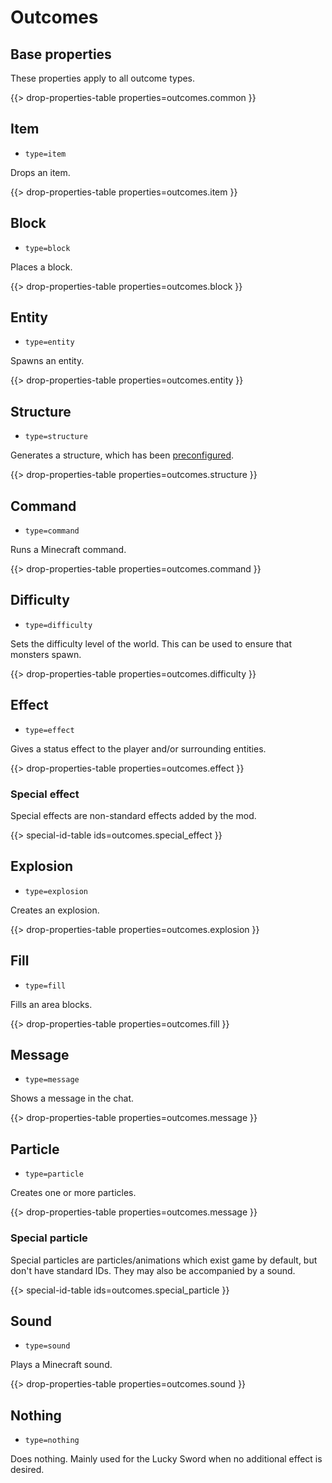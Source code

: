# Outcomes

## Base properties

These properties apply to all outcome types.

{{> drop-properties-table properties=outcomes.common }}

## Item

-   `type=item`

Drops an item.

{{> drop-properties-table properties=outcomes.item }}

## Block

-   `type=block`

Places a block.

{{> drop-properties-table properties=outcomes.block }}

## Entity

-   `type=entity`

Spawns an entity.

{{> drop-properties-table properties=outcomes.entity }}

## Structure

-   `type=structure`

Generates a structure, which has been [preconfigured](configuration-files#structurestxt).

{{> drop-properties-table properties=outcomes.structure }}

## Command

-   `type=command`

Runs a Minecraft command.

{{> drop-properties-table properties=outcomes.command }}

## Difficulty

-   `type=difficulty`

Sets the difficulty level of the world. This can be used to ensure that monsters spawn.

{{> drop-properties-table properties=outcomes.difficulty }}

## Effect

-   `type=effect`

Gives a status effect to the player and/or surrounding entities.

{{> drop-properties-table properties=outcomes.effect }}

### Special effect

Special effects are non-standard effects added by the mod.

{{> special-id-table ids=outcomes.special_effect }}

## Explosion

-   `type=explosion`

Creates an explosion.

{{> drop-properties-table properties=outcomes.explosion }}

## Fill

-   `type=fill`

Fills an area blocks.

{{> drop-properties-table properties=outcomes.fill }}

## Message

-   `type=message`

Shows a message in the chat.

{{> drop-properties-table properties=outcomes.message }}

## Particle

-   `type=particle`

Creates one or more particles.

{{> drop-properties-table properties=outcomes.message }}

### Special particle

Special particles are particles/animations which exist game by default, but don't have standard IDs. They may also be accompanied by a sound.

{{> special-id-table ids=outcomes.special_particle }}

## Sound

-   `type=sound`

Plays a Minecraft sound.

{{> drop-properties-table properties=outcomes.sound }}

## Nothing

-   `type=nothing`

Does nothing. Mainly used for the Lucky Sword when no additional effect is desired.
